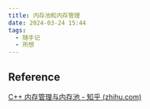 ```yaml
---
title: 内存池和内存管理
date: 2024-03-24 15:44
tags:
  - 随手记
  - 所想
---
```


## Reference

[C++ 内存管理与内存池 - 知乎 (zhihu.com)](https://zhuanlan.zhihu.com/p/280706845)